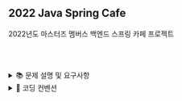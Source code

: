 ## 2022 Java Spring Cafe

2022년도 마스터즈 멤버스 백엔드 스프링 카페 프로젝트

<br/><br/>

<details>
<summary>📚 문제 설명 및 요구사항</summary>
<div markdown="1">
<br/>





### ✍🏻 기능요구사항

- static 폴더에 있는 기존 자료(QA 게시판) 를 수정하거나 아래 디자인 기획서를 참고해서 구현한다.

- 디자인은 자유롭게 구현해도 무방하다.

> 디자인 기획서, 마크업 파일 참고

<br/><br/><br/><br/>



### 💻 프로그래밍 요구사항

프로그래밍 요구사항은 아래 규칙을 따른다. 

<br/><br/>


### 회원 가입 기능 구현 

- 가입하기 페이지에서 회원 가입 폼을 표시한다.
- 개인정보를 입력하고 확인을 누르면 회원 목록 조회 페이지로 이동한다.

<br/>

![ex_screenshot](src/main/resources/images/register.png)


<br/><br/><br/><br/>

### 회원 목록 조회 기능 구현

- 목록 조회 페이지에서는 가입한 회원들의 목록을 출력한다.

<br/>

![ex_screenshot](src/main/resources/images/user_list.png)

<br/><br/><br/><br/>


### 회원 프로필 조회 기능 구현

- 회원 프로필 페이지에서는 개별 회원의 프로필 정보를 출력한다.

![ex_screenshot](src/main/resources/images/user-profile.png)



<br/><br/><br/><br/>

### 각 기능에 따른 url과 메소드 convention

- 먼저 각 기능에 대한 대표 url을 결정한다.

  - 예를 들어 회원관리와 관련한 기능의 대표 URL은 "/users"와 같이 설계한다.

- 기능의 세부 기능에 대해 일반적으로 구현하는 기능(목록, 상세보기, 수정, 삭제)에 대해서는 URL convention을 결정한 후 사용할 것을 추천한다.

  - 예를 들어 todo 앱에 대한 URL convention을 다음과 같은 기준으로 잡을 수 있다.

<br/>

|  No |    <center>url</center>       | <center>기능</center>   |
|:---:|:------------------------------|:-----------------------|
|  1  |&nbsp; GET/todos               |&nbsp; List all todos   |
|  2  |&nbsp; POST/todos              |&nbsp; Create a new todo|
|  3  |&nbsp; GET/todos/:id           |&nbsp; Get a todo       |
|  4  |&nbsp; PUT/todos/:id           |&nbsp; Update a todo    |
|  5  |&nbsp; DELETE/todos/:id        |&nbsp; Delete a todo and its items|
|  6  |&nbsp; GET/todos/:id/items     |&nbsp; Get a todo item  |
|  7  |&nbsp; PUT/todos/:id/items     |&nbsp; Update a todo item |
|  8  |&nbsp; DELETE/todos/:id/items  |&nbsp; Delete a todo item |

<br/><br/><br/><br/>



### 회원가입 기능 구현

- 가입하기 페이지는 static/user/form.html을 사용한다.

- static에 있는 html을 templates로 이동한다.

- 사용자 관리 기능 구현을 담당할 UserController를 추가하고 애노테이션 매핑한다.

  - @Controller 애노테이션 추가

- 회원가입하기 요청(POST 요청)을 처리할 메소드를 추가하고 매핑한다.

  - @PostMapping 추가하고 URL 매핑한다.

- 사용자가 전달한 값을 User 클래스를 생성해 저장한다.

  - 회원가입할 때 전달한 값을 저장할 수 있는 필드를 생성한 후 setter와 getter 메소드를 생성한다.

- 사용자 목록을 관리하는 ArrayList를 생성한 후 앞에서 생성한 User 인스턴스를 ArrayList에 저장한다.

- 사용자 추가를 완료한 후 사용자 목록 페이지("redirect:/users")로 이동한다.

<br/><br/><br/><br/>

### 회원목록 기능 구현
- 회원목록 페이지는 static/user/list.html을 사용한다.

- static에 있는 html을 templates로 이동한다.

- Controller 클래스는 회원가입하기 과정에서 추가한 UserController를 그대로 사용한다.

- 회원목록 요청(GET 요청)을 처리할 메소드를 추가하고 매핑한다.

  - @GetMapping을 추가하고 URL 매핑한다.

- Model을 메소드의 인자로 받은 후 Model에 사용자 목록을 users라는 이름으로 전달한다.

- 사용자 목록을 user/list.html로 전달하기 위해 메소드 반환 값을 "user/list"로 한다.

- user/list.html 에서 사용자 목록을 출력한다.

- user/list.html 에서 사용자 목록 전체를 조회하는 방법은 다음과 같다.

````thymeleafexpressions
{{#users}}
    // 데이터 조회
{{/users}}
````

<br/><br/><br/><br/>

### 회원 프로필 정보보기

- 회원 프로필 보기 페이지는 static/user/profile.html을 사용한다.

- static에 있는 html을 templates로 이동한다.

- 앞 단계의 사용자 목록 html인 user/list.html 파일에 닉네임을 클릭하면 프로필 페이지로 이동하도록 한다.

  - html에서 페이지 이동은 <a /> 태그를 이용해 가능하다.

  - <a href="/users/{{userId}}" />와 같이 구현한다.

- Controller 클래스는 앞 단계에서 사용한 UserController를 그대로 사용한다.

- 회원프로필 요청(GET 요청)을 처리할 메소드를 추가하고 매핑한다.

  - @GetMapping을 추가하고 URL 매핑한다.

  - URL은 "/users/{userId}"와 같이 매핑한다.

- URL을 통해 전달한 사용자 아이디 값은 @PathVariable 애노테이션을 활용해 전달 받을 수 있다.

- ArrayList에 저장되어 있는 사용자 중 사용자 아이디와 일치하는 User 데이터를 Model에 저장한다.

- user/profile.html 에서는 Controller에서 전달한 User 데이터를 활용해 사용자 정보를 출력한다.


<br/><br/><br/><br/>

### HTML의 중복 제거

> index.html, /user/form.html, /qna/form.html 코드를 보면 header, navigation bar, footer 부분에 많은 중복 코드가 있다. 중복 코드를 제거한다.

<br/><br/><br/><br/>

### 추가학습거리

템플릿 엔진(mustache)의 사용법을 익힌다. 

<br/><br/>

### template engine

- HTML 문법 만으로는 if/for/while과 같은 프로그래밍이 가능하지 않다. 즉, HTML만 활용하는 경우 항상 같은 데이터(정적인)만 서비스가 가능하다.

- 사용자에 따라 다른 HTML, 데이터에 따라 다른 HTML을 제공하려면 if/for/while과 같은 프로그래밍이 가능해야 한다. 이와 같이 서로 다른 HTML(동적인)을 제공하기 위한 도구가 template engine이다.

- template engine의 역할은 JSP, ASP, PHP가 하는 역할과 같다고 생각하면 된다.

<br/><br/><br/>

### mustache 설정

- 정적인(static) HTML은 static 폴더에서 관리하고 동적인(dynamic) HTML은 templates 디렉토리에서 관리한다.

- html 소스 코드를 수정할 경우 매번 서버를 재시작해야 한다. 이 같은 단점을 보완하기 위해 application.properties 파일에 다음과 같이 설정한다.

> spring.mustache.suffix=.html
> spring.mustache.cache=false

<br/><br/><br/>

### mustache 기본 문법

> https://mustache.github.io/mustache.5.html

<br/><br/><br/>

### html 중복 제거 힌트

중복 코드가 발생하는 부분을 partial을 이용해서 별도의 template 파일로 분리한다.

<br/>

base.mustache

```text
<h2>Names</h2>
{{#names}}
  {{> user}}
{{/names}}
```

<br/><br/>

user.mustache

```text
<strong>{{name}}</strong>
```

<br/><br/>

결과물

```text
<h2>Names</h2>
{{#names}}
  <strong>{{name}}</strong>
{{/names}}
```


<br/><br/><br/><br/>

### URL과 html 쉽게 연결하기

앞 단계와 같이 html에서 중복을 제거하는 기능은 handlebars.java template engine에서 제공하는 기능이다. 따라서 모든 html의 중복을 제거하려면 static의 html 또한
templates 폴더로 이동하고 URL 매핑을 해야 한다. 그런데 이와 같이 구현할 경우 특별한 로직이 없음에도 불구하고 매번 메소드를 만들고 매핑하는 일이 귀찮은 작업이다. 이 같은 단점을 다음과 같이 보완할 수
있다.

- base package 아래에 config와 같은 새로운 패키지 생성한다.
- MvcConfig 이름으로 클래스를 생성해 다음과 같은 형태로 구현한다.


<br/><br/><br/>

아래의 Adapter가 deprecated되었는데 이유와 해결책에 대해 생각해 보고 해결하자.

````java
@Configuration
public class MvcConfig extends WebMvcConfigurerAdapter {
	@Override
    public void addViewControllers(ViewControllerRegistry registry) {
		registry.setOrder(Ordered.HIGHEST_PRECEDENCE);
		
        registry.addViewController("/users/form").setViewName("user/form");
        registry.addViewController("/users/login").setViewName("user/login");
        registry.addViewController("/questions/form").setViewName("qna/form");
    }
}
````

<br/><br/>

</div>
</details>

<details>
<summary>📌 코딩 컨벤션</summary>
<div markdown="1">
<br/>

## 📌 코딩 컨벤션

- `기능 단위로 커밋`하며, 구현의 의미가 명확하게 전달되도록 커밋 메시지를 작성한다.<br/>
- 커밋은 -m 사용을 `지양`하며, 구체적 내용을 기록한다.

- `readme를 상세히 작성`한다.<br/>
    - `전체 프로젝트의 구조를 설명`한다.
    - 각 `패키지`와 `클래스, 메서드의 기능을 상세히 설명`한다.
    - (가능하다면) 패키지/클래스의 `역할과 책임을 명확하게 분리`한다.
    - 변수명은 문맥에 맞게 가장 보편적으로, 메서드명은 `무엇을 하는지를 명확히` 나타낸다.
    - 필요에 따라 그림과 PPT, 학습내용을 첨부해 `알기 쉽게 작성`한다.
    - 테스트 케이스를 기록하며 석연치 않은 부분을 매번 체크한다.

- 함수나 메소드의 들여쓰기를 가능하면 적게하도록 노력한다.<br/>
    - 한 메서드에는 가급적 `두 단계 이내`의 들여쓰기를 한다.
- 함수나 메소드는 한 번에 한 가지 일을 하고 가능하면 20줄이 넘지 않도록 구현한다. <br/>
- 무분별한 static의 사용을 최대한 `지양`한다.
- else 예약어를 `지양`한다.
- 함수나 메소드의 들여쓰기를 가능하면 적게(3단계까지만) 할 수 있도록 노력한다.

```javascript
 function main() {
    for (i = 0; i < 10; i++) { // 들여쓰기 1단계
        if (i == 2) { // 들여쓰기 2단계
            return; // 들여쓰기 3단계
        }
    }
}
```

<br/>

</div>
</details>


<br/><br/>


